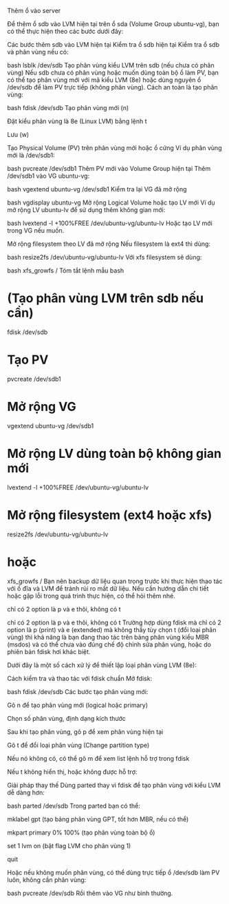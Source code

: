 Thêm ổ vào server

Để thêm ổ sdb vào LVM hiện tại trên ổ sda (Volume Group ubuntu-vg), bạn có thể thực hiện theo các bước dưới đây:

Các bước thêm sdb vào LVM hiện tại
Kiểm tra ổ sdb hiện tại
Kiểm tra ổ sdb và phân vùng nếu có:

bash
lsblk /dev/sdb
Tạo phân vùng kiểu LVM trên sdb (nếu chưa có phân vùng)
Nếu sdb chưa có phân vùng hoặc muốn dùng toàn bộ ổ làm PV, bạn có thể tạo phân vùng mới với mã kiểu LVM (8e) hoặc dùng nguyên ổ /dev/sdb để làm PV trực tiếp (không phân vùng). Cách an toàn là tạo phân vùng:

bash
fdisk /dev/sdb
Tạo phân vùng mới (n)

Đặt kiểu phân vùng là 8e (Linux LVM) bằng lệnh t

Lưu (w)

Tạo Physical Volume (PV) trên phân vùng mới hoặc ổ cứng
Ví dụ phân vùng mới là /dev/sdb1:

bash
pvcreate /dev/sdb1
Thêm PV mới vào Volume Group hiện tại
Thêm /dev/sdb1 vào VG ubuntu-vg:

bash
vgextend ubuntu-vg /dev/sdb1
Kiểm tra lại VG đã mở rộng

bash
vgdisplay ubuntu-vg
Mở rộng Logical Volume hoặc tạo LV mới
Ví dụ mở rộng LV ubuntu-lv để sử dụng thêm không gian mới:

bash
lvextend -l +100%FREE /dev/ubuntu-vg/ubuntu-lv
Hoặc tạo LV mới trong VG nếu muốn.

Mở rộng filesystem theo LV đã mở rộng
Nếu filesystem là ext4 thì dùng:

bash
resize2fs /dev/ubuntu-vg/ubuntu-lv
Với xfs filesystem sẽ dùng:

bash
xfs_growfs /
Tóm tắt lệnh mẫu
bash
# (Tạo phân vùng LVM trên sdb nếu cần)
fdisk /dev/sdb  

# Tạo PV
pvcreate /dev/sdb1

# Mở rộng VG
vgextend ubuntu-vg /dev/sdb1

# Mở rộng LV dùng toàn bộ không gian mới
lvextend -l +100%FREE /dev/ubuntu-vg/ubuntu-lv

# Mở rộng filesystem (ext4 hoặc xfs)
resize2fs /dev/ubuntu-vg/ubuntu-lv
# hoặc
xfs_growfs /
Bạn nên backup dữ liệu quan trọng trước khi thực hiện thao tác với ổ đĩa và LVM để tránh rủi ro mất dữ liệu. Nếu cần hướng dẫn chi tiết hoặc gặp lỗi trong quá trình thực hiện, có thể hỏi thêm nhé.

chỉ có 2 option là p và e thôi, không có t

chỉ có 2 option là p và e thôi, không có t
Trường hợp dùng fdisk mà chỉ có 2 option là p (print) và e (extended) mà không thấy tùy chọn t (đổi loại phân vùng) thì khả năng là bạn đang thao tác trên bảng phân vùng kiểu MBR (msdos) và có thể chưa vào đúng chế độ chỉnh sửa phân vùng, hoặc do phiên bản fdisk hơi khác biệt.

Dưới đây là một số cách xử lý để thiết lập loại phân vùng LVM (8e):

Cách kiểm tra và thao tác với fdisk chuẩn
Mở fdisk:

bash
fdisk /dev/sdb
Các bước tạo phân vùng mới:

Gõ n để tạo phân vùng mới (logical hoặc primary)

Chọn số phân vùng, định dạng kích thước

Sau khi tạo phân vùng, gõ p để xem phân vùng hiện tại

Gõ t để đổi loại phân vùng (Change partition type)

Nếu nó không có, có thể gõ m để xem list lệnh hỗ trợ trong fdisk

Nếu t không hiển thị, hoặc không được hỗ trợ:

Giải pháp thay thế
Dùng parted thay vì fdisk để tạo phân vùng với kiểu LVM dễ dàng hơn:

bash
parted /dev/sdb
Trong parted bạn có thể:

mklabel gpt (tạo bảng phân vùng GPT, tốt hơn MBR, nếu có thể)

mkpart primary 0% 100% (tạo phân vùng toàn bộ ổ)

set 1 lvm on (bật flag LVM cho phân vùng 1)

quit

Hoặc nếu không muốn phân vùng, có thể dùng trực tiếp ổ /dev/sdb làm PV luôn, không cần phân vùng:

bash
pvcreate /dev/sdb
Rồi thêm vào VG như bình thường.
